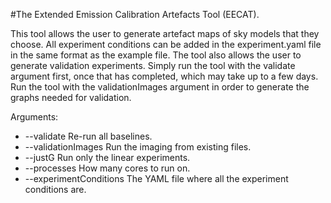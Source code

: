 #The Extended Emission Calibration Artefacts Tool (EECAT).

This tool allows the user to generate artefact maps of sky models that they choose. All experiment conditions can be added in the experiment.yaml file in the same format as the example file.
The tool also allows the user to generate validation experiments. Simply run the tool with the validate argument first, once that has completed, which may take up to a few days. Run the tool with the validationImages argument in order to generate the graphs needed for validation.

Arguments:
 * --validate Re-run all baselines.
 * --validationImages Run the imaging from existing files.
 * --justG Run only the linear experiments.
 * --processes How many cores to run on.
 * --experimentConditions The YAML file where all the experiment conditions are.
